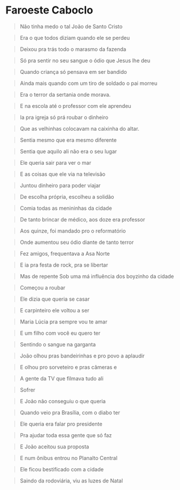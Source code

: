 # Faroeste Caboclo

> Não tinha medo o tal João de Santo Cristo

> Era o que todos diziam quando ele se perdeu

> Deixou pra trás todo o marasmo da fazenda

> Só pra sentir no seu sangue o ódio que Jesus lhe deu


> Quando criança só pensava em ser bandido

> Ainda mais quando com um tiro de soldado o pai morreu

> Era o terror da sertania onde morava.

> E na escola até o professor com ele aprendeu


> Ia pra igreja só prá roubar o dinheiro

> Que as velhinhas colocavam na caixinha do altar.

> Sentia mesmo que era mesmo diferente

> Sentia que aquilo ali não era o seu lugar


> Ele queria sair para ver o mar

> E as coisas que ele via na televisão

> Juntou dinheiro para poder viajar

> De escolha própria, escolheu a solidão


> Comia todas as menininhas da cidade

> De tanto brincar de médico, aos doze era professor

> Aos quinze, foi mandado pro o reformatório

> Onde aumentou seu ódio diante de tanto terror


> Fez amigos, frequentava a Asa Norte

> E ia pra festa de rock, pra se libertar

> Mas de repente Sob uma má influência dos boyzinho da cidade

> Começou a roubar


> Ele dizia que queria se casar

> E carpinteiro ele voltou a ser

> Maria Lúcia pra sempre vou te amar

> E um filho com você eu quero ter


> Sentindo o sangue na garganta

> João olhou pras bandeirinhas e pro povo a aplaudir

> E olhou pro sorveteiro e pras câmeras e

> A gente da TV que filmava tudo ali


> Sofrer

> E João não conseguiu o que queria

> Quando veio pra Brasília, com o diabo ter

> Ele queria era falar pro presidente

> Pra ajudar toda essa gente que só faz


> E João aceitou sua proposta

> E num ônibus entrou no Planalto Central

> Ele ficou bestificado com a cidade

> Saindo da rodoviária, viu as luzes de Natal



